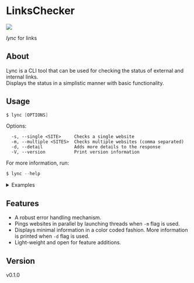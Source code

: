 # LinksChecker
<img src="https://img.shields.io/github/workflow/status/shree675/LinksChecker/Rust"></img>

*lync* for links

## About
Lync is a CLI tool that can be used for checking the status of external and internal links.  
Displays the status in a simplistic manner with basic functionality.

## Usage
```powershell
$ lync [OPTIONS]
```

Options:
```
  -s, --single <SITE>     Checks a single website
  -m, --multiple <SITES>  Checks multiple websites (comma separated)
  -d, --detail            Adds more details to the response
  -V, --version           Print version information
```

For more information, run:
```powershell
$ lync --help
```

<details>
<summary>Examples</summary>

```shell
$ lync -s https://www.google.com

Site 'https://www.google.com' pinged,
status: 200 OK,
completed in 0.2820669s
------------------
```

```shell
$ lync -d -m https://www.google.com,https://www.boxrec.com/,https://www.amazon.com,www.abc.com

Host: DESKTOP-LO1E3AV

For site 'www.abc.com',
builder error: relative URL without a base
------------------
Site 'https://www.boxrec.com/' pinged,
status: 403 Forbidden,
IPv4: NA,
completed in 0.08167569s
------------------
Site 'https://www.google.com' pinged,
status: 200 OK,
IPv4: 142.250.182.68,
completed in 0.394853s
------------------
Site 'https://www.amazon.com' pinged,
status: 200 OK,
IPv4: 18.155.91.129,
completed in 0.6934601s
------------------

```

</details>

## Features
* A robust error handling mechanism.
* Pings websites in parallel by launching threads when `-m` flag is used.
* Displays minimal information in a color coded fashion. More information is printed when `-d` flag is used.
* Light-weight and open for feature additions.

## Version
v0.1.0
